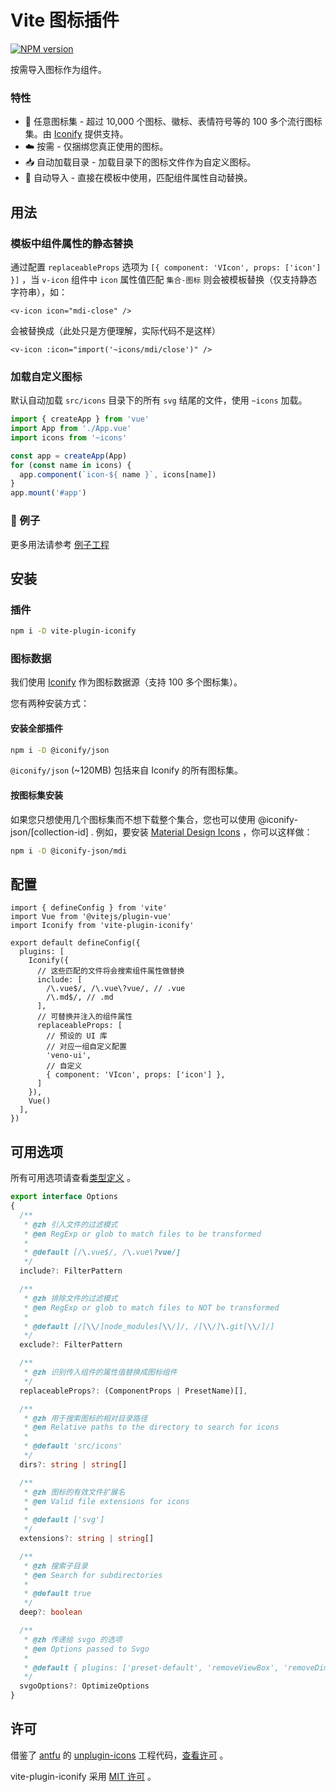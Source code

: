 # Vite 图标插件

[![NPM version](https://img.shields.io/npm/v/vite-plugin-iconify?color=a1b858&label=)](https://www.npmjs.com/package/vite-plugin-iconify)

按需导入图标作为组件。

### 特性

- 🤹 任意图标集 - 超过 10,000 个图标、徽标、表情符号等的 100 多个流行图标集。由 [Iconify](https://iconify.design/) 提供支持。
- ☁️ 按需 - 仅捆绑您真正使用的图标。
- 📥 自动加载目录 - 加载目录下的图标文件作为自定义图标。
- 📲 自动导入 - 直接在模板中使用，匹配组件属性自动替换。

## 用法

### 模板中组件属性的静态替换

通过配置 `replaceableProps` 选项为 `[{ component: 'VIcon', props: ['icon'] }]` ，当 `v-icon` 组件中 `icon` 属性值匹配 `集合-图标` 则会被模板替换（仅支持静态字符串），如：

```vue
<v-icon icon="mdi-close" />
```

会被替换成（此处只是方便理解，实际代码不是这样）

```vue
<v-icon :icon="import('~icons/mdi/close')" />
```

### 加载自定义图标

默认自动加载 `src/icons` 目录下的所有 `svg` 结尾的文件，使用 `~icons` 加载。

```ts
import { createApp } from 'vue'
import App from './App.vue'
import icons from '~icons'

const app = createApp(App)
for (const name in icons) {
  app.component(`icon-${ name }`, icons[name])
}
app.mount('#app')
```

### 🌰 例子

更多用法请参考 [例子工程](https://github.com/qq15725/vite-plugin-iconify/blob/master/examples/vite-vue3/src/App.vue)

## 安装

### 插件

```sh
npm i -D vite-plugin-iconify
```

### 图标数据

我们使用 [Iconify](https://iconify.design/) 作为图标数据源（支持 100 多个图标集）。

您有两种安装方式：

#### 安装全部插件

```sh
npm i -D @iconify/json
```

`@iconify/json` (~120MB) 包括来自 Iconify 的所有图标集。

#### 按图标集安装

如果您只想使用几个图标集而不想下载整个集合，您也可以使用 @iconify-json/[collection-id] . 例如，要安装 [Material Design Icons](https://icon-sets.iconify.design/mdi/) ，你可以这样做：

```sh
npm i -D @iconify-json/mdi
```

## 配置

```tsx
import { defineConfig } from 'vite'
import Vue from '@vitejs/plugin-vue'
import Iconify from 'vite-plugin-iconify'

export default defineConfig({
  plugins: [
    Iconify({
      // 这些匹配的文件将会搜索组件属性做替换
      include: [
        /\.vue$/, /\.vue\?vue/, // .vue
        /\.md$/, // .md
      ],
      // 可替换并注入的组件属性
      replaceableProps: [
        // 预设的 UI 库
        // 对应一组自定义配置
        'veno-ui',
        // 自定义
        { component: 'VIcon', props: ['icon'] },
      ]
    }),
    Vue()
  ],
})
```

## 可用选项

所有可用选项请查看[类型定义](https://github.com/qq15725/vite-plugin-iconify/blob/master/src/types.ts) 。

```ts
export interface Options
{
  /**
   * @zh 引入文件的过滤模式
   * @en RegExp or glob to match files to be transformed
   *
   * @default [/\.vue$/, /\.vue\?vue/]
   */
  include?: FilterPattern

  /**
   * @zh 排除文件的过滤模式
   * @en RegExp or glob to match files to NOT be transformed
   *
   * @default [/[\\/]node_modules[\\/]/, /[\\/]\.git[\\/]/]
   */
  exclude?: FilterPattern

  /**
   * @zh 识别传入组件的属性值替换成图标组件
   */
  replaceableProps?: (ComponentProps | PresetName)[],

  /**
   * @zh 用于搜索图标的相对目录路径
   * @en Relative paths to the directory to search for icons
   *
   * @default 'src/icons'
   */
  dirs?: string | string[]

  /**
   * @zh 图标的有效文件扩展名
   * @en Valid file extensions for icons
   *
   * @default ['svg']
   */
  extensions?: string | string[]

  /**
   * @zh 搜索子目录
   * @en Search for subdirectories
   *
   * @default true
   */
  deep?: boolean

  /**
   * @zh 传递给 svgo 的选项
   * @en Options passed to Svgo
   *
   * @default { plugins: ['preset-default', 'removeViewBox', 'removeDimensions'] }
   */
  svgoOptions?: OptimizeOptions
}
```

## 许可

借鉴了 [antfu](https://github.com/antfu) 的 [unplugin-icons](https://github.com/antfu/unplugin-icons) 工程代码，[查看许可](https://github.com/antfu/unplugin-icons/blob/main/LICENSE) 。

vite-plugin-iconify 采用 [MIT 许可](https://github.com/qq15725/vite-plugin-iconify/blob/master/LICENSE) 。